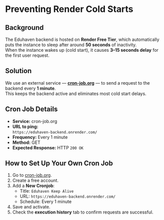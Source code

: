 # Preventing Render Cold Starts

## Background

The Eduhaven backend is hosted on **Render Free Tier**, which automatically puts the instance to sleep after around **50 seconds** of inactivity.  
When the instance wakes up (cold start), it causes **3–15 seconds delay** for the first user request.

## Solution

We use an external service — **[cron-job.org](https://cron-job.org/)** — to send a request to the backend every **1 minute**.  
This keeps the backend active and eliminates most cold start delays.

## Cron Job Details

- **Service:** cron-job.org
- **URL to ping:**  
  `https://eduhaven-backend.onrender.com/`
- **Frequency:** Every 1 minute
- **Method:** GET
- **Expected Response:** HTTP `200 OK`

## How to Set Up Your Own Cron Job

1. Go to [cron-job.org](https://cron-job.org/).
2. Create a free account.
3. Add a **New Cronjob**:
   - Title: `Eduhaven Keep Alive`
   - URL: `https://eduhaven-backend.onrender.com/`
   - Schedule: Every 1 minute
4. Save and activate.
5. Check the **execution history** tab to confirm requests are successful.
